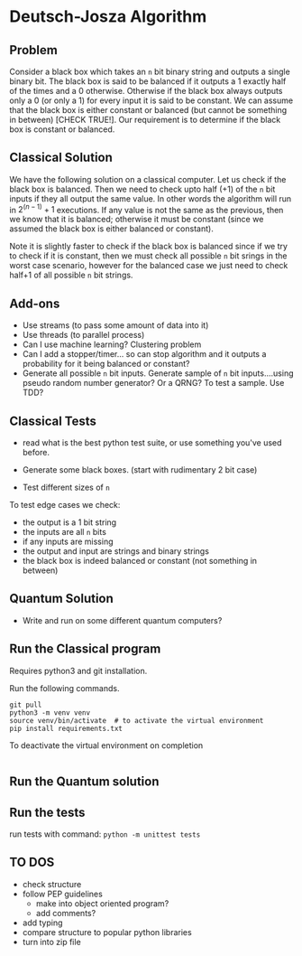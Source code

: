 # Deutsch-Josza Algorithm

## Problem 
Consider a black box which takes an `n` bit binary string and 
outputs a single binary bit. The black box is said to be
balanced if it outputs a 1 exactly half of the times and a 0
otherwise. Otherwise if the black box always outputs only a 0 (or only a 1) 
for every input it is said to be constant. We can assume that the black box is 
either constant or balanced (but cannot be something in between) [CHECK TRUE!].
Our requirement is to determine if the black box is constant or balanced.

## Classical Solution
We have the following solution on a classical computer.
Let us check if the black box is balanced.
Then we need to check upto half (+1) of the `n` bit inputs if they all 
output the same value. In other words the algorithm will 
run in $2^(n-1)+1$ executions. If any value is not the same as the previous, 
then we know that it is balanced; otherwise it must be constant (since we assumed 
the black box is either balanced or constant).

Note it is slightly faster to check if the black box is balanced since if we try to check
if it is constant, then we must check all possible `n` bit srings in the worst 
case scenario, however for the balanced case we just need to 
check half+1 of all possible `n` bit strings. 

## Add-ons
- Use streams (to pass some amount of data into it)
- Use threads (to parallel process)
- Can I use machine learning? Clustering problem
- Can I add a stopper/timer... so can stop algorithm 
and it outputs a probability for it being balanced or constant?
- Generate all possible `n` bit inputs. Generate sample of `n` bit inputs....using pseudo random number generator? Or a QRNG? To test a sample.
Use TDD?

## Classical Tests
- read what is the best python test suite, or use something you've used before.

- Generate some black boxes. (start with rudimentary 2 bit case)
- Test different sizes of `n`

To test edge cases we check:
- the output is a 1 bit string
- the inputs are all `n` bits
- if any inputs are missing
- the output and input are strings and binary strings
- the black box is indeed balanced or constant (not something in between)

## Quantum Solution
- Write and run on some different quantum computers?

## Run the Classical program
Requires python3 and git installation.

Run the following commands.
```
git pull
python3 -m venv venv
source venv/bin/activate  # to activate the virtual environment
pip install requirements.txt
```

To deactivate the virtual environment on completion
```

```

## Run the Quantum solution

## Run the tests
run tests with command: 
```python -m unittest tests```



## TO DOS
- check structure
- follow PEP guidelines
    - make into object oriented program?
    - add comments?
- add typing
- compare structure to popular python libraries
- turn into zip file